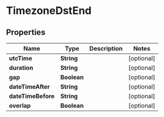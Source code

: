 

# TimezoneDstEnd


## Properties

| Name | Type | Description | Notes |
|------------ | ------------- | ------------- | -------------|
|**utcTime** | **String** |  |  [optional] |
|**duration** | **String** |  |  [optional] |
|**gap** | **Boolean** |  |  [optional] |
|**dateTimeAfter** | **String** |  |  [optional] |
|**dateTimeBefore** | **String** |  |  [optional] |
|**overlap** | **Boolean** |  |  [optional] |



